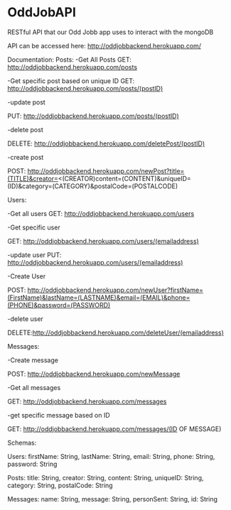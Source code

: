 # OddJobAPI
RESTful API that our Odd Jobb app uses to interact with the mongoDB

API can be accessed here: 
http://oddjobbackend.herokuapp.com/

Documentation: 
Posts: 
-Get All Posts
GET: http://oddjobbackend.herokuapp.com/posts

-Get specific post based on unique ID
GET: http://oddjobbackend.herokuapp.com/posts/(postID) 

-update post

PUT: http://oddjobbackend.herokuapp.com/posts/(postID) 

-delete post

DELETE: http://oddjobbackend.herokuapp.com/deletePost/(postID)

-create post

POST: http://oddjobbackend.herokuapp.com/newPost?title=(TITLE)&creator=<(CREATOR)content=(CONTENT)&uniqueID=(ID)&category=(CATEGORY)&postalCode=(POSTALCODE)


Users: 

-Get all users
GET: http://oddjobbackend.herokuapp.com/users

-Get specific user

GET: http://oddjobbackend.herokuapp.com/users/(emailaddress) 

-update user
PUT: http://oddjobbackend.herokuapp.com/users/(emailaddress) 

-Create User

POST: http://oddjobbackend.herokuapp.com/newUser?firstName=(FirstName)&lastName=(LASTNAME)&email=(EMAIL)&phone=(PHONE)&password=(PASSWORD) 

-delete user

DELETE:http://oddjobbackend.herokuapp.com/deleteUser/(emailaddress)  

Messages: 

-Create message
 
 POST: http://oddjobbackend.herokuapp.com/newMessage

-Get all messages

GET: http://oddjobbackend.herokuapp.com/messages

-get specific message based on ID 

GET: http://oddjobbackend.herokuapp.com/messages/(ID OF MESSAGE) 

Schemas: 

Users: 
  firstName:  String,
  lastName: String,
  email: String,
  phone: String,
  password: String


Posts: 
  title: String,
  creator: String,
  content: String,
  uniqueID: String,
  category: String,
  postalCode: String
  
  
  Messages: 
    name: String,
    message: String,
    personSent: String,
    id: String
